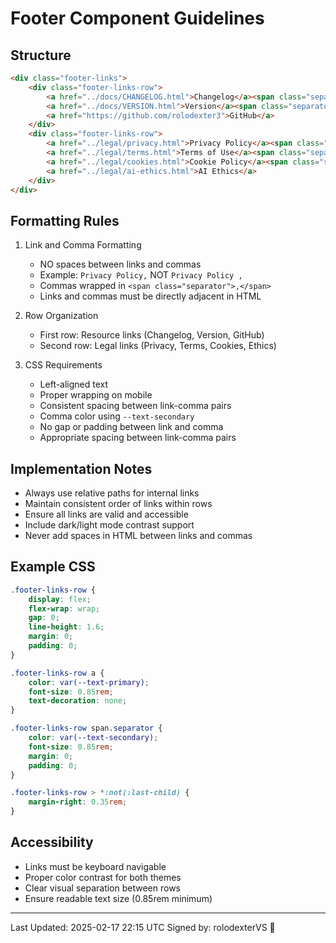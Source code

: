 # Footer Component Guidelines

## Structure

```html
<div class="footer-links">
    <div class="footer-links-row">
        <a href="../docs/CHANGELOG.html">Changelog</a><span class="separator">,</span>
        <a href="../docs/VERSION.html">Version</a><span class="separator">,</span>
        <a href="https://github.com/rolodexter3">GitHub</a>
    </div>
    <div class="footer-links-row">
        <a href="../legal/privacy.html">Privacy Policy</a><span class="separator">,</span>
        <a href="../legal/terms.html">Terms of Use</a><span class="separator">,</span>
        <a href="../legal/cookies.html">Cookie Policy</a><span class="separator">,</span>
        <a href="../legal/ai-ethics.html">AI Ethics</a>
    </div>
</div>
```

## Formatting Rules

1. Link and Comma Formatting
   - NO spaces between links and commas
   - Example: `Privacy Policy,` NOT `Privacy Policy ,`
   - Commas wrapped in `<span class="separator">,</span>`
   - Links and commas must be directly adjacent in HTML

2. Row Organization
   - First row: Resource links (Changelog, Version, GitHub)
   - Second row: Legal links (Privacy, Terms, Cookies, Ethics)

3. CSS Requirements
   - Left-aligned text
   - Proper wrapping on mobile
   - Consistent spacing between link-comma pairs
   - Comma color using `--text-secondary`
   - No gap or padding between link and comma
   - Appropriate spacing between link-comma pairs

## Implementation Notes

- Always use relative paths for internal links
- Maintain consistent order of links within rows
- Ensure all links are valid and accessible
- Include dark/light mode contrast support
- Never add spaces in HTML between links and commas

## Example CSS

```css
.footer-links-row {
    display: flex;
    flex-wrap: wrap;
    gap: 0;
    line-height: 1.6;
    margin: 0;
    padding: 0;
}

.footer-links-row a {
    color: var(--text-primary);
    font-size: 0.85rem;
    text-decoration: none;
}

.footer-links-row span.separator {
    color: var(--text-secondary);
    font-size: 0.85rem;
    margin: 0;
    padding: 0;
}

.footer-links-row > *:not(:last-child) {
    margin-right: 0.35rem;
}
```

## Accessibility

- Links must be keyboard navigable
- Proper color contrast for both themes
- Clear visual separation between rows
- Ensure readable text size (0.85rem minimum)

---
Last Updated: 2025-02-17 22:15 UTC
Signed by: rolodexterVS 🔧
